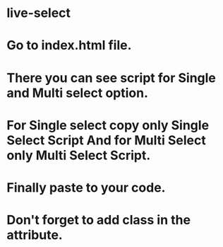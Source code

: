 # live-select

# Go to index.html file.
# There you can see script for Single and Multi select option.
# For Single select copy only Single Select Script And for Multi Select only Multi Select Script.
# Finally paste to your code.
# Don't forget to add class in the attribute.
